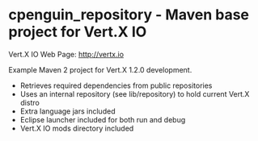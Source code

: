 cpenguin_repository - Maven base project for Vert.X IO
======================================================

Vert.X IO Web Page: http://vertx.io

Example Maven 2 project for Vert.X 1.2.0 development.

- Retrieves required dependencies from public repositories
- Uses an internal repository (see lib/repository) to hold current Vert.X distro
- Extra language jars included
- Eclipse launcher included for both run and debug
- Vert.X IO mods directory included
 